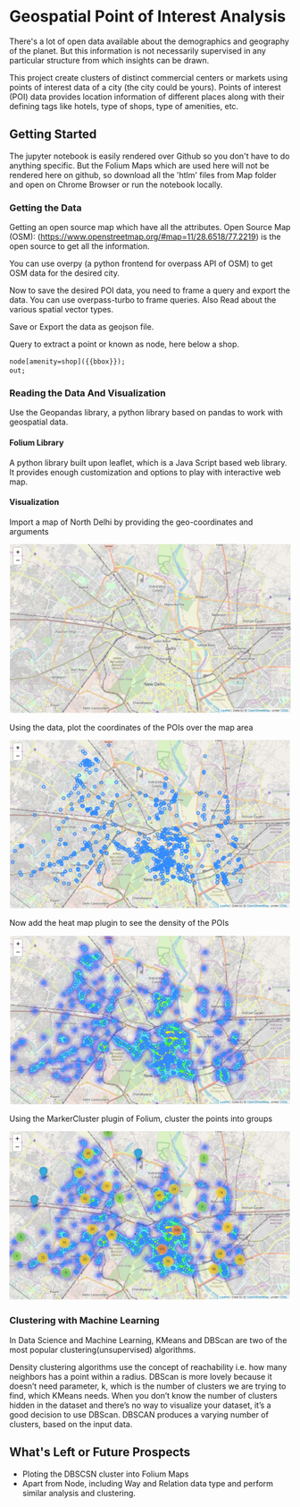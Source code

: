 # Geospatial Point of Interest Analysis

There's a lot of open data available about the demographics and geography of the planet. But this information is not necessarily supervised in any particular structure from which insights can be drawn.

This project create clusters of distinct commercial centers or markets using points of interest data of a city (the city could be yours). Points of interest (POI) data provides location information of different places along with their defining tags like hotels, type of shops, type of amenities, etc.


## Getting Started

The jupyter notebook is easily rendered over Github so you don't have to do anything specific. But the Folium Maps which are used here will not be rendered here on github, so download all the 'htlm' files from Map folder and open on Chrome Browser or run the notebook locally.

### Getting the Data

Getting an open source map which have all the attributes. 
Open Source Map (OSM): (https://www.openstreetmap.org/#map=11/28.6518/77.2219) is the open source to get all the information.

You can use overpy (a python frontend for overpass API of OSM) to get OSM data for the desired city.

Now to save the desired POI data, you need to frame a query and export the data. 
You can use overpass-turbo to frame queries. Also Read about the various spatial vector types.

Save or Export the data as geojson file.

Query to extract a point or known as node, here below a shop.
```
node[amenity=shop]({{bbox}});
out;
```

### Reading the Data And Visualization

Use the Geopandas library, a python library based on pandas to work with geospatial data.

#### Folium Library

A python library built upon leaflet, which is a Java Script based web library.
It provides enough customization and options to play with interactive web map.

#### Visualization

Import a map of North Delhi by providing the geo-coordinates and arguments

![alt text](https://github.com/kumar-hardik/Geospatial-POI-Analysis/blob/master/Maps/Plain%20map.PNG)

Using the data, plot the coordinates of the POIs over the map area

![alt text](https://github.com/kumar-hardik/Geospatial-POI-Analysis/blob/master/Maps/points.PNG)

Now add the heat map plugin to see the density of the POIs

![alt text](https://github.com/kumar-hardik/Geospatial-POI-Analysis/blob/master/Maps/density.PNG)

Using the MarkerCluster plugin of Folium, cluster the points into groups

![alt text](https://github.com/kumar-hardik/Geospatial-POI-Analysis/blob/master/Maps/POI%20clustering.PNG)


### Clustering with Machine Learning

In Data Science and Machine Learning, KMeans and DBScan are two of the most popular clustering(unsupervised) algorithms.

Density clustering algorithms use the concept of reachability i.e. how many neighbors has a point within a radius. DBScan is more lovely because it doesn’t need parameter, k, which is the number of clusters we are trying to find, which KMeans needs. When you don’t know the number of clusters hidden in the dataset and there’s no way to visualize your dataset, it’s a good decision to use DBScan. DBSCAN produces a varying number of clusters, based on the input data.


## What's Left or Future Prospects

* Ploting the DBSCSN cluster into Folium Maps
* Apart from Node, including Way and Relation data type and perform similar analysis and clustering.



